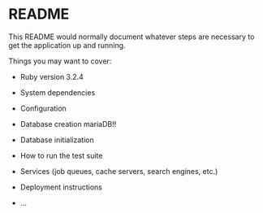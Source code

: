 # README

This README would normally document whatever steps are necessary to get the
application up and running.

Things you may want to cover:

* Ruby version 3.2.4

* System dependencies

* Configuration

* Database creation 
    mariaDB!!

* Database initialization

* How to run the test suite

* Services (job queues, cache servers, search engines, etc.)

* Deployment instructions

* ...
